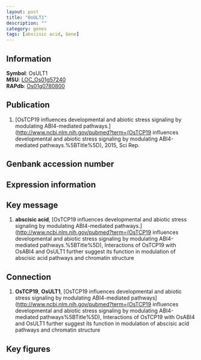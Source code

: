 ```yaml
---
layout: post
title: "OsULT1"
description: ""
category: genes
tags: [abscisic acid, Gene]
---
```


## Information
__Symbol__: OsULT1  
__MSU__: [LOC_Os01g57240](http://rice.plantbiology.msu.edu/cgi-bin/ORF_infopage.cgi?orf=LOC_Os01g57240)  
__RAPdb__: [Os01g0780800](http://rapdb.dna.affrc.go.jp/viewer/gbrowse_details/irgsp1?name=Os01g0780800)  

## Publication
1. [OsTCP19 influences developmental and abiotic stress signaling by modulating ABI4-mediated pathways.](http://www.ncbi.nlm.nih.gov/pubmed?term=(OsTCP19 influences developmental and abiotic stress signaling by modulating ABI4-mediated pathways.%5BTitle%5D), 2015, Sci Rep.

## Genbank accession number

## Expression information

## Key message
1. __abscisic acid__, [OsTCP19 influences developmental and abiotic stress signaling by modulating ABI4-mediated pathways.](http://www.ncbi.nlm.nih.gov/pubmed?term=(OsTCP19 influences developmental and abiotic stress signaling by modulating ABI4-mediated pathways.%5BTitle%5D),  Interactions of OsTCP19 with OsABI4 and OsULT1 further suggest its function in modulation of abscisic acid pathways and chromatin structure

## Connection
1. __OsTCP19__, __OsULT1__, [OsTCP19 influences developmental and abiotic stress signaling by modulating ABI4-mediated pathways](http://www.ncbi.nlm.nih.gov/pubmed?term=(OsTCP19 influences developmental and abiotic stress signaling by modulating ABI4-mediated pathways%5BTitle%5D), Interactions of OsTCP19 with OsABI4 and OsULT1 further suggest its function in modulation of abscisic acid pathways and chromatin structure

## Key figures


